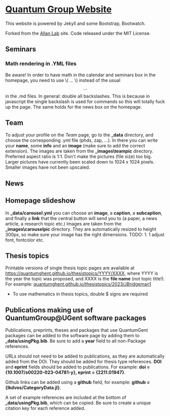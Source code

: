 # [Quantum Group Website](https://quantumghent.github.io)

This website is powered by Jekyll and some Bootstrap, Bootwatch.

Forked from the [Allan Lab](http://www.allanlab.org) site. Code released under the MIT License.

## Seminars

### Math rendering in .YML files 

Be aware! In order to have math in the calendar and seminars box in the homepage, you need to use \\( ... \\) instead of the usual $$...$$ in the .md files. In general: double all backslashes. This is because in javascript the single backslash is used for commands so this will totally fuck up the page. 
The same holds for the news box on the homepage.

## Team

To adjust your profile on the *Team* page, go to the **_data** directory, and choose the corresponding .yml file (phds, zap, ...). In there you can write your **name**, some **info** and an **image** (make sure to add the correct extension). The images are taken from the **_images\teampic** directory. Preferred aspect ratio is 1:1. Don't make the pictures (file size) too big. Larger pictures have currently been scaled down to 1024 x 1024 pixels. Smaller images have not been upscaled.

## News



## Homepage slideshow

In **_data/carousel.yml** you can choose an **image**, a **caption**, a  **subcaption**, and finally a **link** that the central button will send you to (a paper, a news article, a research topic etc.) Images are taken from the **_images\carouselpic** directory. They are automatically resized to height 300px, so make sure your image has the right dimensions. TODO: 1. 1 adjust font, fontcolor etc.

## Thesis topics

Printable versions of single thesis topic pages are available at https://quantumghent.github.io/thesistopics/YYYY/XXXX, where YYYY is the year the topic was proposed, and XXXX is the **file name** (not topic title!). For example: [quantumghent.github.io/thesistopics/2023/JBridgeman1](https://quantumghent.github.io/thesistopics/2023/JBridgeman1)

* To use mathematics in thesis topics, double \$ signs are required


## Publications making use of QuantumGroup@UGent software packages

Publications, preprints, theses and packages that use QuantumGent packages can be added to the software page by adding them to **_data/usingPkg.bib**. Be sure to add a **year** field to all non-Package references. 

URLs should not need to be added to publications, as they are automatically added from the DOI. They should be added for thesis type references. **DOI** and **eprint** fields should be added to publications. For example:
    **doi     = {10.1007/s00220-023-04781-y},
    eprint  = {2211.01947}**.

Github links can be added using a **github** field, for example: **github = {lkdvos/CategoryData.jl}**.

A set of example references are included at the bottom of **_data/usingPkg.bib**, which can be copied. Be sure to create a unique citation key for each reference added.